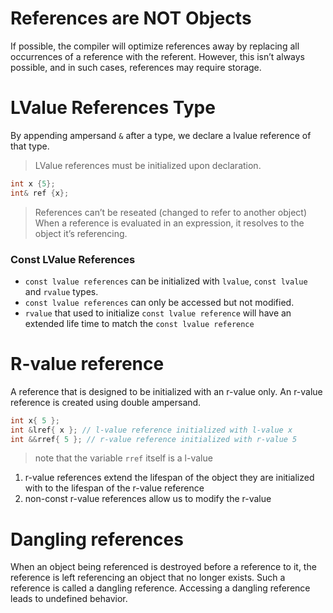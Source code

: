 # References are NOT Objects
If possible, the compiler will optimize references away by replacing all occurrences of a reference with the referent. However, this isn’t always possible, and in such cases, references may require storage.
# LValue References Type
By appending ampersand `&` after a type, we declare a lvalue reference of that type.
> LValue references must be initialized upon declaration.
```cpp
int x {5};
int& ref {x};
```
> References can’t be reseated (changed to refer to another object)
When a reference is evaluated in an expression, it resolves to the object it’s referencing.

### Const LValue References
- `const lvalue references` can be initialized with `lvalue`, `const lvalue` and `rvalue` types.
- `const lvalue references` can only be accessed but not modified.
- `rvalue` that used to initialize `const lvalue reference` will have an extended life time to match the `const lvalue reference`

# R-value reference
A reference that is designed to be initialized with an r-value only.
An r-value reference is created using double ampersand.
```cpp
int x{ 5 };
int &lref{ x }; // l-value reference initialized with l-value x
int &&rref{ 5 }; // r-value reference initialized with r-value 5
```
> note that the variable `rref` itself is a l-value
1. r-value references extend the lifespan of the object they are initialized with to the lifespan of the r-value reference
2. non-const r-value references allow us to modify the r-value

# Dangling references
When an object being referenced is destroyed before a reference to it, the reference is left referencing an object that no longer exists. Such a reference is called a dangling reference. Accessing a dangling reference leads to undefined behavior.
